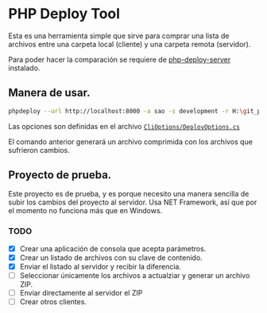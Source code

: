 # PHP Deploy Tool

Esta es una herramienta simple que sirve para comprar una lista de archivos entre una carpeta local (cliente) y una carpeta remota (servidor).

Para poder hacer la comparación se requiere de [php-deploy-server](https://github.com/huchim/php-deploy-server) instalado.

## Manera de usar.

```bash
phpdeploy --url http://localhost:8000 -a sao -s development -r H:\git_projects3\avance-obra\api --output cambios.zip
```

Las opciones son definidas en el archivo [`CliOptions/DeployOptions.cs`](/CliOptions/DeployOptions.cs)

El comando anterior generará un archivo comprimida con los archivos que sufrieron cambios.

## Proyecto de prueba.

Este proyecto es de prueba, y es porque necesito una manera sencilla de subir los cambios del proyecto al servidor. Usa NET Framework, así que por el momento no funciona más que en Windows.

### TODO

* [x] Crear una aplicación de consola que acepta parámetros.
* [x] Crear un listado de archivos con su clave de contenido.
* [x] Enviar el listado al servidor y recibir la diferencia.
* [ ] Seleccionar únicamente los archivos a actualziar y generar un archivo ZIP.
* [ ] Enviar directamente al servidor el ZIP
* [ ] Crear otros clientes.